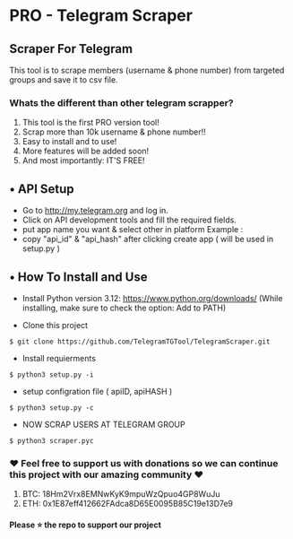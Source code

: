 # PRO - Telegram Scraper
## Scraper For Telegram
This tool is to scrape members (username & phone number) from targeted groups and save it to csv file.

### Whats the different than other telegram scrapper?
1. This tool is the first PRO version tool!
2. Scrap more than 10k username & phone number!!
3. Easy to install and to use!
4. More features will be added soon!
5. And most importantly: IT'S FREE!


## • API Setup
* Go to http://my.telegram.org  and log in.
* Click on API development tools and fill the required fields.
* put app name you want & select other in platform Example :
* copy "api_id" & "api_hash" after clicking create app ( will be used in setup.py )

## • How To Install and Use
* Install Python version 3.12: https://www.python.org/downloads/ (While installing, make sure to check the option: Add to PATH)

* Clone this project 

`$ git clone https://github.com/TelegramTGTool/TelegramScraper.git`

* Install requierments

`$ python3 setup.py -i`

* setup configration file ( apiID, apiHASH )

`$ python3 setup.py -c`

* NOW SCRAP USERS AT TELEGRAM GROUP

`$ python3 scraper.pyc`

### ❤️ Feel free to support us with donations so we can continue this project with our amazing community ❤️

1. BTC: 18Hm2Vrx8EMNwKyK9mpuWzQpuo4GP8WuJu
2. ETH: 0x1E87eff412662FAdca8D65E0095B85C19e13D7e9

#### Please ⭐ the repo to support our project